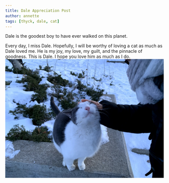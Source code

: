 ```yaml
---
title: Dale Appreciation Post
author: annette
tags: [thyck, dale, cat]
---
```


Dale is the goodest boy to have ever walked on this planet.

<!--truncate-->

Every day, I miss Dale. Hopefully, I will be worthy of loving a cat as much as Dale loved me. He is my joy, my love, my guilt, and the pinnacle of goodness. This is Dale. I hope you love him as much as I do.  
![Dale](/img/blog/dale.webp)

